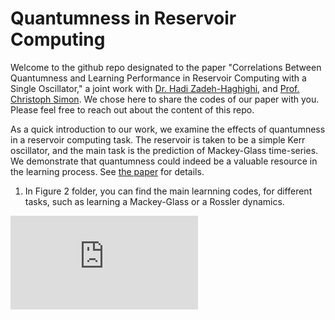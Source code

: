 # Quantumness in Reservoir Computing

Welcome to the github repo designated to the paper "Correlations Between Quantumness and Learning Performance in Reservoir
Computing with a Single Oscillator," a joint work with [Dr. Hadi Zadeh-Haghighi](https://contacts.ucalgary.ca/info/phas/profiles/1-9226636), and [Prof. Christoph Simon](https://science.ucalgary.ca/physics-astronomy/contacts/christoph-simon). We chose here to share the codes of our paper with you. Please feel free to reach out about the content of this repo.

As a quick introduction to our work, we examine the effects of quantumness in a reservoir computing task. The reservoir is taken to be a simple Kerr oscillator, and the main task is the prediction of Mackey-Glass time-series. We demonstrate that quantumness could indeed be a valuable resource in the learning process. See [the paper](https://google.com) for details.

1. In Figure 2 folder, you can find the main learnning codes, for different tasks, such as learning a Mackey-Glass or a Rossler dynamics. 

![MG and Rossler training](https://github.com/arsalan-motamedi/QRC/blob/main/Fig%202/MackeyGlass-MainTask/MG-Pred.pdf)

